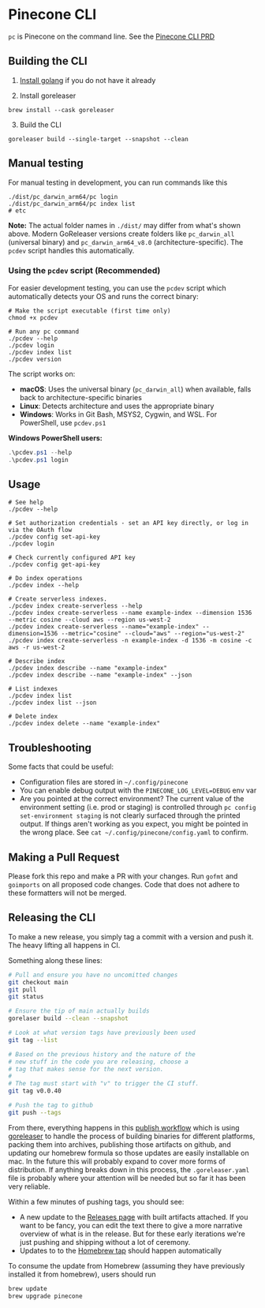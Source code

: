 # Pinecone CLI

`pc` is Pinecone on the command line. See the [Pinecone CLI PRD](https://www.notion.so/PRD-Pinecone-CLI-59fda5da83bc4e3a8593b74056914cd1?pm=c)

## Building the CLI

1. [Install golang](https://go.dev/doc/install) if you do not have it already

2. Install goreleaser

```
brew install --cask goreleaser
```

3. Build the CLI

```
goreleaser build --single-target --snapshot --clean
```

## Manual testing

For manual testing in development, you can run commands like this

```shell
./dist/pc_darwin_arm64/pc login
./dist/pc_darwin_arm64/pc index list
# etc
```

**Note:** The actual folder names in `./dist/` may differ from what's shown above. Modern GoReleaser versions create folders like `pc_darwin_all` (universal binary) and `pc_darwin_arm64_v8.0` (architecture-specific). The `pcdev` script handles this automatically.

### Using the `pcdev` script (Recommended)

For easier development testing, you can use the `pcdev` script which automatically detects your OS and runs the correct binary:

```shell
# Make the script executable (first time only)
chmod +x pcdev

# Run any pc command
./pcdev --help
./pcdev login
./pcdev index list
./pcdev version
```

The script works on:

- **macOS**: Uses the universal binary (`pc_darwin_all`) when available, falls back to architecture-specific binaries
- **Linux**: Detects architecture and uses the appropriate binary
- **Windows**: Works in Git Bash, MSYS2, Cygwin, and WSL. For PowerShell, use `pcdev.ps1`

**Windows PowerShell users:**

```powershell
.\pcdev.ps1 --help
.\pcdev.ps1 login
```

## Usage

```shell
# See help
./pcdev --help

# Set authorization credentials - set an API key directly, or log in via the OAuth flow
./pcdev config set-api-key
./pcdev login

# Check currently configured API key
./pcdev config get-api-key

# Do index operations
./pcdev index --help

# Create serverless indexes.
./pcdev index create-serverless --help
./pcdev index create-serverless --name example-index --dimension 1536 --metric cosine --cloud aws --region us-west-2
./pcdev index create-serverless --name="example-index" --dimension=1536 --metric="cosine" --cloud="aws" --region="us-west-2"
./pcdev index create-serverless -n example-index -d 1536 -m cosine -c aws -r us-west-2

# Describe index
./pcdev index describe --name "example-index"
./pcdev index describe --name "example-index" --json

# List indexes
./pcdev index list
./pcdev index list --json

# Delete index
./pcdev index delete --name "example-index"
```

## Troubleshooting

Some facts that could be useful:

- Configuration files are stored in `~/.config/pinecone`
- You can enable debug output with the `PINECONE_LOG_LEVEL=DEBUG` env var
- Are you pointed at the correct environment? The current value of the environment setting (i.e. prod or staging) is controlled through `pc config set-environment staging` is not clearly surfaced through the printed output. If things aren't working as you expect, you might be pointed in the wrong place. See `cat ~/.config/pinecone/config.yaml` to confirm.

## Making a Pull Request

Please fork this repo and make a PR with your changes. Run `gofmt` and `goimports` on all proposed
code changes. Code that does not adhere to these formatters will not be merged.

## Releasing the CLI

To make a new release, you simply tag a commit with a version and push it. The heavy lifting all happens in CI.

Something along these lines:

```sh
# Pull and ensure you have no uncomitted changes
git checkout main
git pull
git status

# Ensure the tip of main actually builds
gorelaser build --clean --snapshot

# Look at what version tags have previously been used
git tag --list

# Based on the previous history and the nature of the
# new stuff in the code you are releasing, choose a
# tag that makes sense for the next version.
#
# The tag must start with "v" to trigger the CI stuff.
git tag v0.0.40

# Push the tag to github
git push --tags
```

From there, everything happens in this [publish workflow](https://github.com/pinecone-io/cli/actions/workflows/publish.yaml) which is using [goreleaser](https://goreleaser.com/) to handle the process of building binaries for different platforms, packing them into archives, publishing those artifacts on github, and updating our homebrew formula so those updates are easily installable on mac. In the future this will probably expand to cover more forms of distribution. If anything breaks down in this process, the `.goreleaser.yaml` file is probably where your attention will be needed but so far it has been very reliable.

Within a few minutes of pushing tags, you should see:

- A new update to the [Releases page](https://github.com/pinecone-io/cli/releases) with built artifacts attached. If you want to be fancy, you can edit the text there to give a more narrative overview of what is in the release. But for these early iterations we're just pushing and shipping without a lot of ceremony.
- Updates to to the [Homebrew tap](https://github.com/pinecone-io/homebrew-tap) should happen automatically

To consume the update from Homebrew (assuming they have previously installed it from homebrew), users should run

```sh
brew update
brew upgrade pinecone
```
